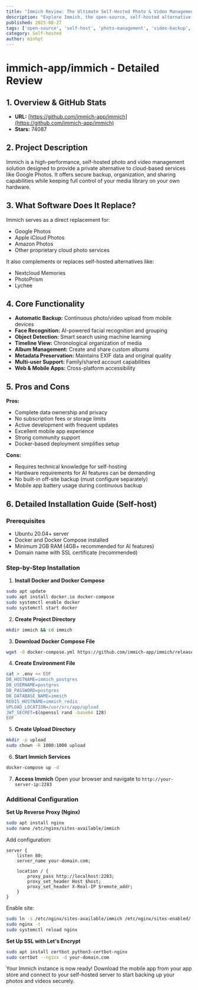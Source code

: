 ```yaml
---
title: "Immich Review: The Ultimate Self-Hosted Photo & Video Management Solution"
description: "Explore Immich, the open-source, self-hosted alternative to Google Photos with 74k+ GitHub stars. Learn features, installation, and pros/cons."
published: 2025-08-27
tags: ['open-source', 'self-host', 'photo-management', 'video-backup', 'docker', 'typescript', 'nodejs']
category: Self-hosted
author: minhpt
---
```


# immich-app/immich - Detailed Review

## 1. Overview & GitHub Stats

- **URL:** [https://github.com/immich-app/immich](https://github.com/immich-app/immich)
- **Stars:** 74087

## 2. Project Description

Immich is a high-performance, self-hosted photo and video management solution designed to provide a private alternative to cloud-based services like Google Photos. It offers secure backup, organization, and sharing capabilities while keeping full control of your media library on your own hardware.

## 3. What Software Does It Replace?

Immich serves as a direct replacement for:
- Google Photos
- Apple iCloud Photos
- Amazon Photos
- Other proprietary cloud photo services

It also complements or replaces self-hosted alternatives like:
- Nextcloud Memories
- PhotoPrism
- Lychee

## 4. Core Functionality

- **Automatic Backup:** Continuous photo/video upload from mobile devices
- **Face Recognition:** AI-powered facial recognition and grouping
- **Object Detection:** Smart search using machine learning
- **Timeline View:** Chronological organization of media
- **Album Management:** Create and share custom albums
- **Metadata Preservation:** Maintains EXIF data and original quality
- **Multi-user Support:** Family/shared account capabilities
- **Web & Mobile Apps:** Cross-platform accessibility

## 5. Pros and Cons

**Pros:**
- Complete data ownership and privacy
- No subscription fees or storage limits
- Active development with frequent updates
- Excellent mobile app experience
- Strong community support
- Docker-based deployment simplifies setup

**Cons:**
- Requires technical knowledge for self-hosting
- Hardware requirements for AI features can be demanding
- No built-in off-site backup (must configure separately)
- Mobile app battery usage during continuous backup

## 6. Detailed Installation Guide (Self-host)

### Prerequisites
- Ubuntu 20.04+ server
- Docker and Docker Compose installed
- Minimum 2GB RAM (4GB+ recommended for AI features)
- Domain name with SSL certificate (recommended)

### Step-by-Step Installation

1. **Install Docker and Docker Compose**
```bash
sudo apt update
sudo apt install docker.io docker-compose
sudo systemctl enable docker
sudo systemctl start docker
```

2. **Create Project Directory**
```bash
mkdir immich && cd immich
```

3. **Download Docker Compose File**
```bash
wget -O docker-compose.yml https://github.com/immich-app/immich/releases/latest/download/docker-compose.yml
```

4. **Create Environment File**
```bash
cat > .env << EOF
DB_HOSTNAME=immich_postgres
DB_USERNAME=postgres
DB_PASSWORD=postgres
DB_DATABASE_NAME=immich
REDIS_HOSTNAME=immich_redis
UPLOAD_LOCATION=/usr/src/app/upload
JWT_SECRET=$(openssl rand -base64 128)
EOF
```

5. **Create Upload Directory**
```bash
mkdir -p upload
sudo chown -R 1000:1000 upload
```

6. **Start Immich Services**
```bash
docker-compose up -d
```

7. **Access Immich**
Open your browser and navigate to `http://your-server-ip:2283`

### Additional Configuration

**Set Up Reverse Proxy (Nginx)**
```bash
sudo apt install nginx
sudo nano /etc/nginx/sites-available/immich
```

Add configuration:
```nginx
server {
    listen 80;
    server_name your-domain.com;
    
    location / {
        proxy_pass http://localhost:2283;
        proxy_set_header Host $host;
        proxy_set_header X-Real-IP $remote_addr;
    }
}
```

Enable site:
```bash
sudo ln -s /etc/nginx/sites-available/immich /etc/nginx/sites-enabled/
sudo nginx -t
sudo systemctl reload nginx
```

**Set Up SSL with Let's Encrypt**
```bash
sudo apt install certbot python3-certbot-nginx
sudo certbot --nginx -d your-domain.com
```

Your Immich instance is now ready! Download the mobile app from your app store and connect to your self-hosted server to start backing up your photos and videos securely.